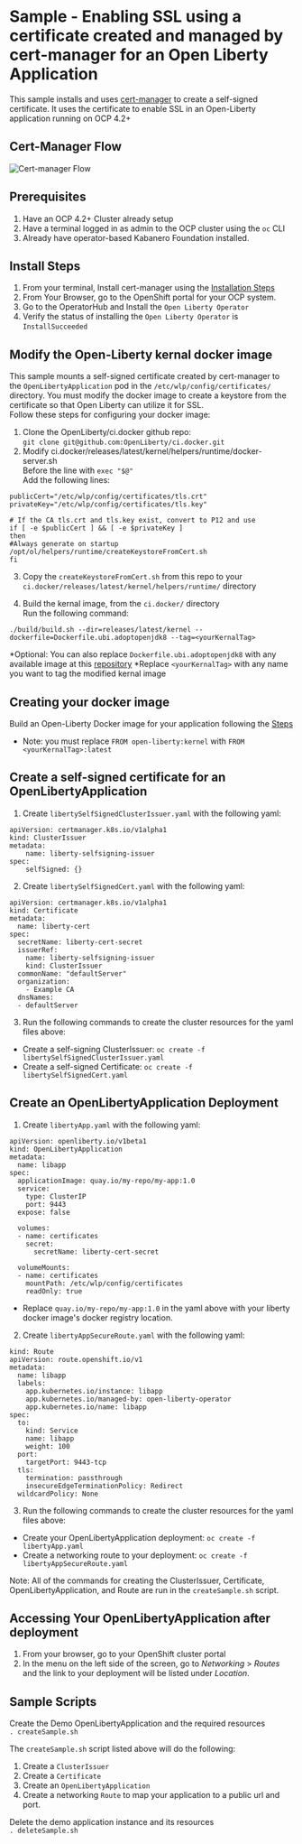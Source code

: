 # Sample - Enabling SSL using a certificate created and managed by cert-manager for an Open Liberty Application
This sample installs and uses [cert-manager](https://cert-manager.io/docs/) to create a self-signed certificate. It uses the certificate to enable SSL in an Open-Liberty application running on OCP 4.2+


## Cert-Manager Flow
![Cert-manager Flow](https://github.ibm.com/Zechariah-Hein/OCP-OL-Cert-Manager-Demo/raw/master/cert-manager-flow.jpg)

## Prerequisites
1. Have an OCP 4.2+ Cluster already setup
2. Have a terminal logged in as admin to the OCP cluster using the `oc` CLI
3. Already have operator-based Kabanero Foundation installed.

## Install Steps
1. From your terminal, Install cert-manager using the [Installation Steps](https://cert-manager.io/docs/installation/openshift/)
2. From Your Browser, go to the OpenShift portal for your OCP system.
3. Go to the OperatorHub and Install the `Open Liberty Operator`  
4. Verify the status of installing the `Open Liberty Operator` is `InstallSucceeded`  


## Modify the Open-Liberty kernal docker image  
This sample mounts a self-signed certificate created by cert-manager to the `OpenLibertyApplication` pod in the `/etc/wlp/config/certificates/` directory. You must modify the docker image to create a keystore from the certificate so that Open Liberty can utilize it for SSL.  
Follow these steps for configuring your docker image:  
1. Clone the OpenLiberty/ci.docker github repo:  
  `git clone git@github.com:OpenLiberty/ci.docker.git`  
2. Modify ci.docker/releases/latest/kernel/helpers/runtime/docker-server.sh  
  Before the line with `exec "$@"`  
  Add the following lines:  
  ```
publicCert="/etc/wlp/config/certificates/tls.crt"
privateKey="/etc/wlp/config/certificates/tls.key"

# If the CA tls.crt and tls.key exist, convert to P12 and use
if [ -e $publicCert ] && [ -e $privateKey ]
then
  #Always generate on startup
  /opt/ol/helpers/runtime/createKeystoreFromCert.sh
fi  
```  
  
3. Copy the `createKeystoreFromCert.sh` from this repo to your `ci.docker/releases/latest/kernel/helpers/runtime/` directory  
  
4. Build the kernal image, from the `ci.docker/` directory  
  Run the following command:  
```  
./build/build.sh --dir=releases/latest/kernel --dockerfile=Dockerfile.ubi.adoptopenjdk8 --tag=<yourKernalTag>  
```  
\*Optional: You can also replace `Dockerfile.ubi.adoptopenjdk8` with any available image at this [repository](https://github.com/OpenLiberty/ci.docker/tree/master/releases/latest/kernel)
\*Replace `<yourKernalTag>` with any name you want to tag the modified kernal image  


## Creating your docker image
Build an Open-Liberty Docker image for your application following the [Steps](https://github.com/OpenLiberty/ci.docker#building-an-application-image)  
* Note: you must replace `FROM open-liberty:kernel` with `FROM <yourKernalTag>:latest`  

## Create a self-signed certificate for an OpenLibertyApplication
1. Create `libertySelfSignedClusterIssuer.yaml` with the following yaml:    
```  
apiVersion: certmanager.k8s.io/v1alpha1 
kind: ClusterIssuer 
metadata: 
    name: liberty-selfsigning-issuer 
spec: 
    selfSigned: {}  
```  
2. Create `libertySelfSignedCert.yaml` with the following yaml:
```  
apiVersion: certmanager.k8s.io/v1alpha1
kind: Certificate
metadata:
  name: liberty-cert
spec:
  secretName: liberty-cert-secret
  issuerRef:
    name: liberty-selfsigning-issuer
    kind: ClusterIssuer
  commonName: "defaultServer"
  organization:
    - Example CA
  dnsNames:
  - defaultServer  
```  
3. Run the following commands to create the cluster resources for the yaml files above:  
- Create a self-signing ClusterIssuer: `oc create -f libertySelfSignedClusterIssuer.yaml`  
- Create a self-signed Certificate: `oc create -f libertySelfSignedCert.yaml`

## Create an OpenLibertyApplication Deployment
1. Create `libertyApp.yaml` with the following yaml:  
```  
apiVersion: openliberty.io/v1beta1
kind: OpenLibertyApplication
metadata:
  name: libapp
spec:
  applicationImage: quay.io/my-repo/my-app:1.0
  service:
    type: ClusterIP
    port: 9443
  expose: false

  volumes:
  - name: certificates
    secret:
      secretName: liberty-cert-secret

  volumeMounts:
  - name: certificates
    mountPath: /etc/wlp/config/certificates
    readOnly: true  
```  
* Replace `quay.io/my-repo/my-app:1.0` in the yaml above with your liberty docker image's docker registry location.  
2. Create `libertyAppSecureRoute.yaml` with the following yaml:  
```  
kind: Route
apiVersion: route.openshift.io/v1
metadata:
  name: libapp
  labels:
    app.kubernetes.io/instance: libapp
    app.kubernetes.io/managed-by: open-liberty-operator
    app.kubernetes.io/name: libapp
spec:
  to:
    kind: Service
    name: libapp
    weight: 100
  port:
    targetPort: 9443-tcp
  tls:
    termination: passthrough
    insecureEdgeTerminationPolicy: Redirect
  wildcardPolicy: None  
```  
3. Run the following commands to create the cluster resources for the yaml files above:  
- Create your OpenLibertyApplication deployment: `oc create -f libertyApp.yaml`
- Create a networking route to your deployment: `oc create -f libertyAppSecureRoute.yaml`   
  
Note: All of the commands for creating the ClusterIssuer, Certificate, OpenLibertyApplication, and Route are run in the `createSample.sh` script.

## Accessing Your OpenLibertyApplication after deployment  
1. From your browser, go to your OpenShift cluster portal  
2. In the menu on the left side of the screen, go to _Networking_ > _Routes_ and the link to your deployment will be listed under _Location_.

## Sample Scripts
Create the Demo OpenLibertyApplication and the required resources  
`. createSample.sh`  

The `createSample.sh` script listed above will do the following:  
1. Create a `ClusterIssuer`  
2. Create a `Certificate`  
3. Create an `OpenLibertyApplication`  
4. Create a networking `Route` to map your application to a public url and port.  

Delete the demo application instance and its resources  
`. deleteSample.sh`


